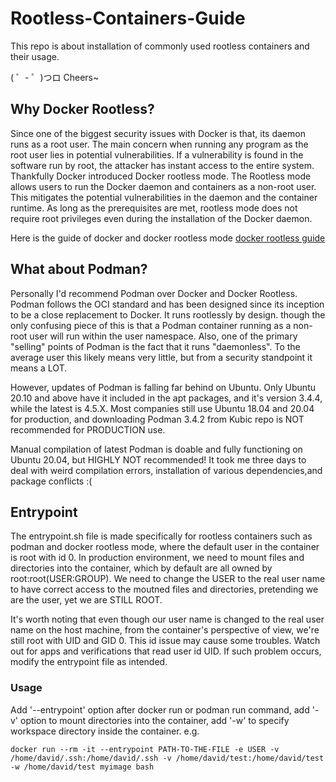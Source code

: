 # Rootless-Containers-Guide
This repo is about installation of commonly used rootless containers and their usage. 

( ゜- ゜)つロ Cheers~

## Why Docker Rootless? 
Since one of the biggest security issues with Docker is that, its daemon runs as a root user. The main concern when running any program as the root user lies in potential vulnerabilities. If a vulnerability is found in the software run by root, the attacker has instant access to the entire system. Thankfully Docker introduced Docker rootless mode. The Rootless mode allows users to run the Docker daemon and containers as a non-root user. This mitigates the potential vulnerabilities in the daemon and the container runtime. As long as the prerequisites are met, rootless mode does not require root privileges even during the installation of the Docker daemon. 

Here is the guide of docker and docker rootless mode [docker rootless guide](https://github.com/Davidlasky/Rootless-Containers-Guide/blob/main/Docker%20Rootless%20Guide.md)

## What about Podman?
Personally I'd recommend Podman over Docker and Docker Rootless. Podman follows the OCI standard and has been designed since its inception to be a close replacement to Docker. It runs rootlessly by design. though the only confusing piece of this is that a Podman container running as a non-root user will run within the user namespace. Also, one of the primary "selling" points of Podman is the fact that it runs "daemonless". To the average user this likely means very little, but from a security standpoint it means a LOT.  

However, updates of Podman is falling far behind on Ubuntu. Only Ubuntu 20.10 and above have it included in the apt packages, and it's version 3.4.4, while the latest is 4.5.X. Most companies still use Ubuntu 18.04 and 20.04 for production, and downloading Podman 3.4.2 from Kubic repo is NOT recommended for PRODUCTION use. 

Manual compilation of latest Podman is doable and fully functioning on Ubuntu 20.04, but HIGHLY NOT recommended! It took me three days to deal with weird compilation errors, installation of various dependencies,and package conflicts :(  

## Entrypoint
The entrypoint.sh file is made specifically for rootless containers such as podman and docker rootless mode, where the default user in the container is root with id 0. In production environment, we need to mount files and directories into the container, which by default are all owned by root:root(USER:GROUP). We need to change the USER to the real user name to have correct access to the moutned files and directories,  pretending we are the user, yet we are STILL ROOT.

It's worth noting that even though our user name is changed to the real user name on the host machine, from the container's perspective of view, we're still root with UID and GID 0. This id issue may cause some troubles. Watch out for apps and verifications that read user id UID. If such problem occurs, modify the entrypoint file as intended.

### Usage
Add '--entrypoint' option after docker run or podman run command, add '-v' option to mount directories into the container, add '-w' to specify workspace directory inside the container. e.g.
```
docker run --rm -it --entrypoint PATH-TO-THE-FILE -e USER -v /home/david/.ssh:/home/david/.ssh -v /home/david/test:/home/david/test -w /home/david/test myimage bash
```
